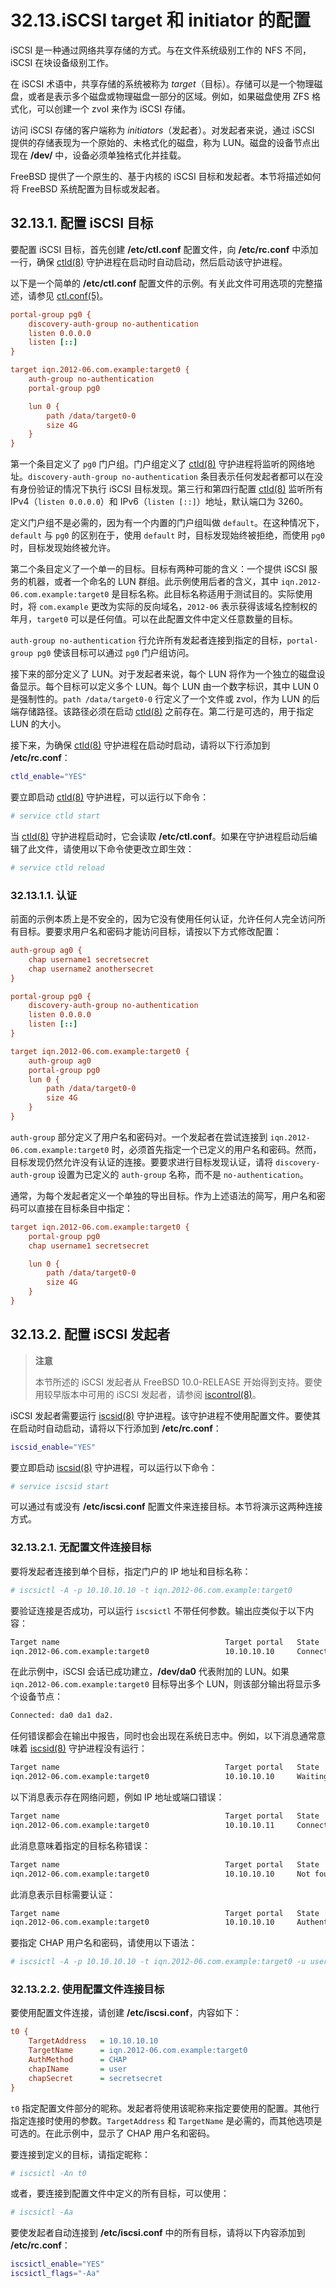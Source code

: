 # 32.13.iSCSI target 和 initiator 的配置

iSCSI 是一种通过网络共享存储的方式。与在文件系统级别工作的 NFS 不同，iSCSI 在块设备级别工作。

在 iSCSI 术语中，共享存储的系统被称为 *target*（目标）。存储可以是一个物理磁盘，或者是表示多个磁盘或物理磁盘一部分的区域。例如，如果磁盘使用 ZFS 格式化，可以创建一个 zvol 来作为 iSCSI 存储。

访问 iSCSI 存储的客户端称为 *initiators*（发起者）。对发起者来说，通过 iSCSI 提供的存储表现为一个原始的、未格式化的磁盘，称为 LUN。磁盘的设备节点出现在 **/dev/** 中，设备必须单独格式化并挂载。

FreeBSD 提供了一个原生的、基于内核的 iSCSI 目标和发起者。本节将描述如何将 FreeBSD 系统配置为目标或发起者。

## 32.13.1. 配置 iSCSI 目标

要配置 iSCSI 目标，首先创建 **/etc/ctl.conf** 配置文件，向 **/etc/rc.conf** 中添加一行，确保 [ctld(8)](https://man.freebsd.org/cgi/man.cgi?query=ctld&sektion=8&format=html) 守护进程在启动时自动启动，然后启动该守护进程。

以下是一个简单的 **/etc/ctl.conf** 配置文件的示例。有关此文件可用选项的完整描述，请参见 [ctl.conf(5)](https://man.freebsd.org/cgi/man.cgi?query=ctl.conf&sektion=5&format=html)。

```ini
portal-group pg0 {
	discovery-auth-group no-authentication
	listen 0.0.0.0
	listen [::]
}

target iqn.2012-06.com.example:target0 {
	auth-group no-authentication
	portal-group pg0

	lun 0 {
		path /data/target0-0
		size 4G
	}
}
```

第一个条目定义了 `pg0` 门户组。门户组定义了 [ctld(8)](https://man.freebsd.org/cgi/man.cgi?query=ctld&sektion=8&format=html) 守护进程将监听的网络地址。`discovery-auth-group no-authentication` 条目表示任何发起者都可以在没有身份验证的情况下执行 iSCSI 目标发现。第三行和第四行配置 [ctld(8)](https://man.freebsd.org/cgi/man.cgi?query=ctld&sektion=8&format=html) 监听所有 IPv4（`listen 0.0.0.0`）和 IPv6（`listen [::]`）地址，默认端口为 3260。

定义门户组不是必需的，因为有一个内置的门户组叫做 `default`。在这种情况下，`default` 与 `pg0` 的区别在于，使用 `default` 时，目标发现始终被拒绝，而使用 `pg0` 时，目标发现始终被允许。

第二个条目定义了一个单一的目标。目标有两种可能的含义：一个提供 iSCSI 服务的机器，或者一个命名的 LUN 群组。此示例使用后者的含义，其中 `iqn.2012-06.com.example:target0` 是目标名称。此目标名称适用于测试目的。实际使用时，将 `com.example` 更改为实际的反向域名，`2012-06` 表示获得该域名控制权的年月，`target0` 可以是任何值。可以在此配置文件中定义任意数量的目标。

`auth-group no-authentication` 行允许所有发起者连接到指定的目标，`portal-group pg0` 使该目标可以通过 `pg0` 门户组访问。

接下来的部分定义了 LUN。对于发起者来说，每个 LUN 将作为一个独立的磁盘设备显示。每个目标可以定义多个 LUN。每个 LUN 由一个数字标识，其中 LUN 0 是强制性的。`path /data/target0-0` 行定义了一个文件或 zvol，作为 LUN 的后端存储路径。该路径必须在启动 [ctld(8)](https://man.freebsd.org/cgi/man.cgi?query=ctld&sektion=8&format=html) 之前存在。第二行是可选的，用于指定 LUN 的大小。

接下来，为确保 [ctld(8)](https://man.freebsd.org/cgi/man.cgi?query=ctld&sektion=8&format=html) 守护进程在启动时启动，请将以下行添加到 **/etc/rc.conf**：

```sh
ctld_enable="YES"
```

要立即启动 [ctld(8)](https://man.freebsd.org/cgi/man.cgi?query=ctld&sektion=8&format=html) 守护进程，可以运行以下命令：

```sh
# service ctld start
```

当 [ctld(8)](https://man.freebsd.org/cgi/man.cgi?query=ctld&sektion=8&format=html) 守护进程启动时，它会读取 **/etc/ctl.conf**。如果在守护进程启动后编辑了此文件，请使用以下命令使更改立即生效：

```sh
# service ctld reload
```

### 32.13.1.1. 认证

前面的示例本质上是不安全的，因为它没有使用任何认证，允许任何人完全访问所有目标。要要求用户名和密码才能访问目标，请按以下方式修改配置：

```ini
auth-group ag0 {
	chap username1 secretsecret
	chap username2 anothersecret
}

portal-group pg0 {
	discovery-auth-group no-authentication
	listen 0.0.0.0
	listen [::]
}

target iqn.2012-06.com.example:target0 {
	auth-group ag0
	portal-group pg0
	lun 0 {
		path /data/target0-0
		size 4G
	}
}
```

`auth-group` 部分定义了用户名和密码对。一个发起者在尝试连接到 `iqn.2012-06.com.example:target0` 时，必须首先指定一个已定义的用户名和密码。然而，目标发现仍然允许没有认证的连接。要要求进行目标发现认证，请将 `discovery-auth-group` 设置为已定义的 `auth-group` 名称，而不是 `no-authentication`。

通常，为每个发起者定义一个单独的导出目标。作为上述语法的简写，用户名和密码可以直接在目标条目中指定：

```ini
target iqn.2012-06.com.example:target0 {
	portal-group pg0
	chap username1 secretsecret

	lun 0 {
		path /data/target0-0
		size 4G
	}
}
```

## 32.13.2. 配置 iSCSI 发起者

>**注意**
>
>本节所述的 iSCSI 发起者从 FreeBSD 10.0-RELEASE 开始得到支持。要使用较早版本中可用的 iSCSI 发起者，请参阅 [iscontrol(8)](https://man.freebsd.org/cgi/man.cgi?query=iscontrol&sektion=8&format=html)。

iSCSI 发起者需要运行 [iscsid(8)](https://man.freebsd.org/cgi/man.cgi?query=iscsid&sektion=8&format=html) 守护进程。该守护进程不使用配置文件。要使其在启动时自动启动，请将以下行添加到 **/etc/rc.conf**：

```sh
iscsid_enable="YES"
```

要立即启动 [iscsid(8)](https://man.freebsd.org/cgi/man.cgi?query=iscsid&sektion=8&format=html) 守护进程，可以运行以下命令：

```sh
# service iscsid start
```

可以通过有或没有 **/etc/iscsi.conf** 配置文件来连接目标。本节将演示这两种连接方式。

### 32.13.2.1. 无配置文件连接目标

要将发起者连接到单个目标，指定门户的 IP 地址和目标名称：

```sh
# iscsictl -A -p 10.10.10.10 -t iqn.2012-06.com.example:target0
```

要验证连接是否成功，可以运行 `iscsictl` 不带任何参数。输出应类似于以下内容：

```sh
Target name                                     Target portal   State
iqn.2012-06.com.example:target0                 10.10.10.10     Connected: da0
```

在此示例中，iSCSI 会话已成功建立，**/dev/da0** 代表附加的 LUN。如果 `iqn.2012-06.com.example:target0` 目标导出多个 LUN，则该部分输出将显示多个设备节点：

```sh
Connected: da0 da1 da2.
```

任何错误都会在输出中报告，同时也会出现在系统日志中。例如，以下消息通常意味着 [iscsid(8)](https://man.freebsd.org/cgi/man.cgi?query=iscsid&sektion=8&format=html) 守护进程没有运行：

```sh
Target name                                     Target portal   State
iqn.2012-06.com.example:target0                 10.10.10.10     Waiting for iscsid(8)
```

以下消息表示存在网络问题，例如 IP 地址或端口错误：

```sh
Target name                                     Target portal   State
iqn.2012-06.com.example:target0                 10.10.10.11     Connection refused
```

此消息意味着指定的目标名称错误：

```sh
Target name                                     Target portal   State
iqn.2012-06.com.example:target0                 10.10.10.10     Not found
```

此消息表示目标需要认证：

```sh
Target name                                     Target portal   State
iqn.2012-06.com.example:target0                 10.10.10.10     Authentication failed
```

要指定 CHAP 用户名和密码，请使用以下语法：

```sh
# iscsictl -A -p 10.10.10.10 -t iqn.2012-06.com.example:target0 -u user -s secretsecret
```

### 32.13.2.2. 使用配置文件连接目标

要使用配置文件连接，请创建 **/etc/iscsi.conf**，内容如下：

```ini
t0 {
	TargetAddress   = 10.10.10.10
	TargetName      = iqn.2012-06.com.example:target0
	AuthMethod      = CHAP
	chapIName       = user
	chapSecret      = secretsecret
}
```

`t0` 指定配置文件部分的昵称。发起者将使用该昵称来指定要使用的配置。其他行指定连接时使用的参数。`TargetAddress` 和 `TargetName` 是必需的，而其他选项是可选的。在此示例中，显示了 CHAP 用户名和密码。

要连接到定义的目标，请指定昵称：

```sh
# iscsictl -An t0
```

或者，要连接到配置文件中定义的所有目标，可以使用：

```sh
# iscsictl -Aa
```

要使发起者自动连接到 **/etc/iscsi.conf** 中的所有目标，请将以下内容添加到 **/etc/rc.conf**：

```sh
iscsictl_enable="YES"
iscsictl_flags="-Aa"
```
